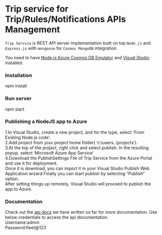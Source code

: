 
# Trip service for Trip/Rules/Notifications  APIs Management

`Trip Service` is REST API server implementation built on top `Node.js` and `Express.js` with `mongoose` for `Cosmos MongoDB` integration.


You need to have [Node.js](https://nodejs.org),[Azure Cosmos DB Emulator](https://aka.ms/cosmosdb-emulator) and [Visual Studio](https://www.visualstudio.com/downloads/) installed.


### Installation
npm install 

### Run server
npm start

### Publishing a NodeJS app to Azure
1.In Visual Studio, create a new project, and for the type, select 'From Existing Node.js code'.<br/>
2.Add project from your project home folder( ‘c:\users\..\projects’).<br/>
3.At the top of the project, right click and select publish: In the resulting popup, select ‘Microsoft Azure App Service’<br/>
4.Download the PublishSettings File of Trip Service from the Azure Portal and use it for deployment.<br/>
Once it is download, you can import it in your Visual Studio Publish Web Application wizard.Finally you can start publish by selecting “Publish” option.<br/>
After setting things up remotely, Visual Studio will proceed to publish the app to Azure.<br/>

### Documentation

Check out the
[api docs](http://trip-service.azurewebsites.net/docs) we have written so far for more documentation.
Use below credentials to access the api documentation.<br/>
Username:admin<br/>
Password:fleet@123<br/>

